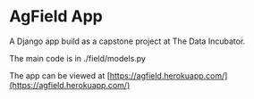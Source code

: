 # AgField App

A Django app build as a capstone project at The Data Incubator. 

The main code is in ./field/models.py

The app can be viewed at [https://agfield.herokuapp.com/](https://agfield.herokuapp.com/)
